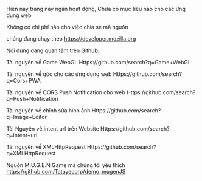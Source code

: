 Hiện nay trang này ngân hoạt động,
Chưa có mục tiêu nào cho các ứng dụng web

Không có chi phí nào cho việc chia sẻ mã nguồn

chúng đang chạy theo https://developer.mozilla.org

Nội dung đang quan tâm trên Github: 

Tài nguyên về Game WebGL
Https://github.com/search?q=Game+WebGL

Tài nguyên về góc cho các ứng dụng web
Https://github.com/search?q=Cors+PWA

Tài nguyên về CORS Push Notification cho web
Https://github.com/search?q=Push+Notification

Tài nguyên về chỉnh sửa hình ảnh 
Https://github.com/search?q=Image+Editor

Tài Nguyên về intent url trên Website
Https://github.com/search?q=intent+url

Tài nguyên về XMLHttpRequest
Https://github.com/search?q=XMLHttpRequest

Nguồn M.U.G.E.N Game mà chúng tôi yêu thích 
https://github.com/Tatayecorp/demo_mugenJS




